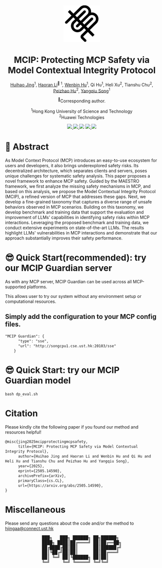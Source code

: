 
<div align="center">

<p align="center">
  <picture>
    <source srcset="assets/mcip-white.png" media="(prefers-color-scheme: dark)">
    <source srcset="assets/mcip.png" media="(prefers-color-scheme: light)">
    <img src="assets/mcip.png" alt="MCIP Logo" width="120px">
  </picture>
</p>
<h1>MCIP: Protecting MCP Safety via Model Contextual Integrity Protocol</h1>

<p>
  <a href="https://egbertjing.github.io/">Huihao Jing</a><sup>1</sup>, 
  <a href="https://hlibt.student.ust.hk/">Haoran Li</a><sup>🤗 1</sup>, 
  <a href="https://whuak.github.io/">Wenbin Hu</a><sup>1</sup>, 
  Qi Hu<sup>1</sup>, 
  Heli Xu<sup>2</sup>, 
  Tianshu Chu<sup>2</sup>, 
  <a href="https://www.cs.rit.edu/~ph/">Peizhao Hu</a><sup>2</sup>, 
  <a href="https://www.cse.ust.hk/~yqsong/">Yangqiu Song</a><sup>1</sup>
</p>

<p>
<sup>🤗</sup>Corresponding author.  
</p>

<p>
<sup>1</sup>Hong Kong University of Science and Technology  
<br>
<sup>2</sup>Huawei Technologies
</p>

</div>


<p align="center">
  <a href='https://arxiv.org/abs/2505.14590'>
  <img src='https://img.shields.io/badge/Arxiv-2405.20340-A42C25?style=flat&logo=arXiv&logoColor=A42C25'>
  </a> 
  <a href='https://arxiv.org/pdf/2505.14590.pdf'>
  <img src='https://img.shields.io/badge/Paper-PDF-yellow?style=flat&logo=arXiv&logoColor=yellow'>
  </a> 
<!--   <a href='https://lhchen.top/MotionLLM'>
  <img src='https://img.shields.io/badge/Project-Page-%23df5b46?style=flat&logo=Google%20chrome&logoColor=%23df5b46'></a>  -->
<!--   <a href='https://research.lhchen.top/blogpost/motionllm'>
    <img src='https://img.shields.io/badge/Blog-post-4EABE6?style=flat&logoColor=4EABE6'></a> -->
  <a href='https://github.com/HKUST-KnowComp/MCIP'>
  <img src='https://img.shields.io/badge/GitHub-Code-black?style=flat&logo=github&logoColor=white'></a> 
  <a href='LICENSE'>
  <img src='https://img.shields.io/badge/License-IDEA-blue.svg'>
  </a> 
  <a href="" target='_blank'>
  <img src="https://visitor-badge.laobi.icu/badge?page_id=HKUST-KnowComp.MCIP&left_color=gray&right_color=%2342b983">
  </a> 
</p>

# 🤩 Abstract

As Model Context Protocol (MCP) introduces an easy-to-use ecosystem for users and developers, it also brings underexplored safety risks. Its decentralized architecture, which separates clients and servers, poses unique challenges for systematic safety analysis. This paper proposes a novel framework to enhance MCP safety. Guided by the MAESTRO framework, we first analyze the missing safety mechanisms in MCP, and based on this analysis, we propose the Model Contextual Integrity Protocol (MCIP), a refined version of MCP that addresses these gaps. 
Next, we develop a fine-grained taxonomy that captures a diverse range of unsafe behaviors observed in MCP scenarios.  Building on this taxonomy, we develop benchmark and training data that support the evaluation and improvement of LLMs' capabilities in identifying safety risks within MCP interactions. Leveraging the proposed benchmark and training data, we conduct extensive experiments on state-of-the-art LLMs. The results highlight LLMs' vulnerabilities in MCP interactions and demonstrate that our approach substantially improves their safety performance.


# 😎 Quick Start(recommended): try our MCIP Guardian server
As with any MCP server, MCIP Guardian can be used across all MCP-supported platforms.

This allows user to try our system without any environment setup or computational resources. 
## Simply add the configuration to your MCP config files.
```
"MCIP Guardian": {
      "type": "sse",
      "url": "http://songcpu1.cse.ust.hk:20103/sse"
    }
```

# 😎 Quick Start: try our MCIP Guardian model
```
bash dp_eval.sh
```



# Citation
Please kindly cite the following paper if you found our method and resources helpful!
```
@misc{jing2025mcipprotectingmcpsafety,
      title={MCIP: Protecting MCP Safety via Model Contextual Integrity Protocol}, 
      author={Huihao Jing and Haoran Li and Wenbin Hu and Qi Hu and Heli Xu and Tianshu Chu and Peizhao Hu and Yangqiu Song},
      year={2025},
      eprint={2505.14590},
      archivePrefix={arXiv},
      primaryClass={cs.CL},
      url={https://arxiv.org/abs/2505.14590}, 
}
```
# Miscellaneous
Please send any questions about the code and/or the method to hjingaa@connect.ust.hk
<div align="center">

<pre>
███╗   ███╗ ██████╗ ██╗██████╗ 
████╗ ████║██╔════╝ ██║██╔══██╗
██╔████╔██║██║      ██║██████╔╝
██║╚██╔╝██║██║      ██║██╔═══╝ 
██║ ╚═╝ ██║╚██████╗ ██║██║     
╚═╝     ╚═╝ ╚═════╝ ╚═╝╚═╝     
</pre>

</div>
